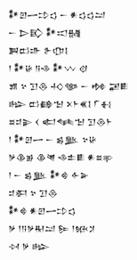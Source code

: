 <div class='block'>
<div class='line'>𒀯𒇻𒅂𒄞𒌓 𒀸 𒀭𒌓𒌓𒁺</div>
<div class='line'>𒀸 𒆕𒃼 𒀯𒀊𒉆</div>
<div class='line'>𒀉𒆗𒈥 𒉿𒂡𒋙</div>
<div class='line'>𒁹 𒀯𒄩 𒀀𒈾 𒀯𒉼 𒋼</div>
<div class='line'>𒂙 𒆳 𒋛𒁲 𒈧𒀲 𒀸 𒂔 𒂼𒀾</div>
<div class='line'>𒈗 𒆗𒂵𒈠 𒉽𒈨𒌍𒋙 𒇲𒈬</div>
<div class='line'>𒊺𒄑𒉌 𒌋 𒅗𒈝𒈠 𒋛𒁲𒈨</div>
<div class='line'>𒁹 𒀯𒇻𒅂 𒀸 𒌗𒆥 𒆳𒄩</div>
<div class='line'>𒃻𒆠𒂊 𒆠𒇴 𒈾𒉺𒀾 𒀭𒊺𒉀</div>
<div class='line'>𒁹 𒀸 𒌗𒆥 𒀯𒄵 𒅆𒅕</div>
<div class='line'>𒄑𒀳 𒆳 𒋛𒁲</div>
<div class='line'>𒀯𒄵 𒀭𒇻𒅂𒄞𒌓</div>
<div class='line'>𒃻 𒁹𒀀𒃻𒊑𒁺 𒌉 𒁹𒁮𒋡</div>
<div class='line'>𒀴 𒃻 𒈗</div>
</div>